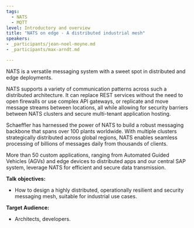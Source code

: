 ```yaml
---
tags:
  - NATS
  - MQTT
level: Introductory and overview
title: "NATS on edge - A distributed industrial mesh"
speakers:
- _participants/jean-noel-moyne.md
- _participants/max-arndt.md

---
```

NATS is a versatile messaging system with a sweet spot in distributed and edge deployments.

NATS supports a variety of communication patterns across such a distributed architecture. It can replace REST services without the need to open firewalls or use complex API gateways, or replicate and move message streams between locations, all while allowing for security barriers between NATS clusters and secure multi-tenant application hosting.

Schaeffler has harnessed the power of NATS to build a robust messaging backbone that spans over 100 plants worldwide. With multiple clusters strategically distributed across global regions, NATS enables seamless processing of billions of messages daily from thousands of clients.

More than 50 custom applications, ranging from Automated Guided Vehicles (AGVs) and edge devices to distributed apps and our central SAP system, leverage NATS for efficient and secure data transmission.

**Talk objectives:**
- How to design a highly distributed, operationally resilient and security messaging mesh, suitable for industrial use cases.

**Target Audience:**
- Architects, developers.
